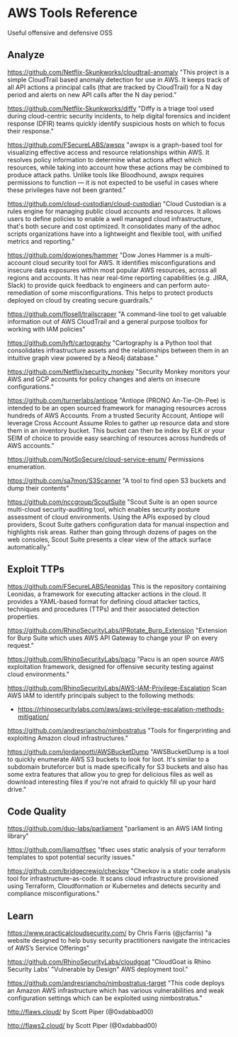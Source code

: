 # AWS Tools Reference
Useful offensive and defensive OSS

## Analyze

https://github.com/Netflix-Skunkworks/cloudtrail-anomaly
"This project is a simple CloudTrail based anomaly detection for use in AWS. It keeps track of all API actions a principal calls (that are tracked by CloudTrail) for a N day period and alerts on new API calls after the N day period."

https://github.com/Netflix-Skunkworks/diffy
"Diffy is a triage tool used during cloud-centric security incidents, to help digital forensics and incident response (DFIR) teams quickly identify suspicious hosts on which to focus their response."

https://github.com/FSecureLABS/awspx
"awspx is a graph-based tool for visualizing effective access and resource relationships within AWS. It resolves policy information to determine what actions affect which resources, while taking into account how these actions may be combined to produce attack paths. Unlike tools like Bloodhound, awspx requires permissions to function — it is not expected to be useful in cases where these privileges have not been granted."

https://github.com/cloud-custodian/cloud-custodian
"Cloud Custodian is a rules engine for managing public cloud accounts and resources. It allows users to define policies to enable a well managed cloud infrastructure, that's both secure and cost optimized. It consolidates many of the adhoc scripts organizations have into a lightweight and flexible tool, with unified metrics and reporting."

https://github.com/dowjones/hammer
"Dow Jones Hammer is a multi-account cloud security tool for AWS. It identifies misconfigurations and insecure data exposures within most popular AWS resources, across all regions and accounts. It has near real-time reporting capabilities (e.g. JIRA, Slack) to provide quick feedback to engineers and can perform auto-remediation of some misconfigurations. This helps to protect products deployed on cloud by creating secure guardrails."

https://github.com/flosell/trailscraper
"A command-line tool to get valuable information out of AWS CloudTrail and a general purpose toolbox for working with IAM policies"

https://github.com/lyft/cartography
"Cartography is a Python tool that consolidates infrastructure assets and the relationships between them in an intuitive graph view powered by a Neo4j database."

https://github.com/Netflix/security_monkey
"Security Monkey monitors your AWS and GCP accounts for policy changes and alerts on insecure configurations."

https://github.com/turnerlabs/antiope
"Antiope (PRONO An-Tie-Oh-Pee) is intended to be an open sourced framework for managing resources across hundreds of AWS Accounts. From a trusted Security Account, Antiope will leverage Cross Account Assume Roles to gather up resource data and store them in an inventory bucket. This bucket can then be index by ELK or your SEIM of choice to provide easy searching of resources across hundreds of AWS accounts."

https://github.com/NotSoSecure/cloud-service-enum/
Permissions enumeration.

https://github.com/sa7mon/S3Scanner
"A tool to find open S3 buckets and dump their contents"

https://github.com/nccgroup/ScoutSuite
"Scout Suite is an open source multi-cloud security-auditing tool, which enables security posture assessment of cloud environments. Using the APIs exposed by cloud providers, Scout Suite gathers configuration data for manual inspection and highlights risk areas. Rather than going through dozens of pages on the web consoles, Scout Suite presents a clear view of the attack surface automatically."

## Exploit TTPs

https://github.com/FSecureLABS/leonidas
This is the repository containing Leonidas, a framework for executing attacker actions in the cloud. It provides a YAML-based format for defining cloud attacker tactics, techniques and procedures (TTPs) and their associated detection properties.

https://github.com/RhinoSecurityLabs/IPRotate_Burp_Extension
"Extension for Burp Suite which uses AWS API Gateway to change your IP on every request."

https://github.com/RhinoSecurityLabs/pacu
"Pacu is an open source AWS exploitation framework, designed for offensive security testing against cloud environments."

https://github.com/RhinoSecurityLabs/AWS-IAM-Privilege-Escalation
Scan AWS IAM to identify principals subject to the following methods:
* https://rhinosecuritylabs.com/aws/aws-privilege-escalation-methods-mitigation/

https://github.com/andresriancho/nimbostratus
"Tools for fingerprinting and exploiting Amazon cloud infrastructures."

https://github.com/jordanpotti/AWSBucketDump
"AWSBucketDump is a tool to quickly enumerate AWS S3 buckets to look for loot. It's similar to a subdomain bruteforcer but is made specifically for S3 buckets and also has some extra features that allow you to grep for delicious files as well as download interesting files if you're not afraid to quickly fill up your hard drive."

## Code Quality

https://github.com/duo-labs/parliament
"parliament is an AWS IAM linting library"

https://github.com/liamg/tfsec
"tfsec uses static analysis of your terraform templates to spot potential security issues."

https://github.com/bridgecrewio/checkov
"Checkov is a static code analysis tool for infrastructure-as-code. It scans cloud infrastructure provisioned using Terraform, Cloudformation or Kubernetes and detects security and compliance misconfigurations."

## Learn

https://www.practicalcloudsecurity.com/ by Chris Farris (@jcfarris)
"a website designed to help busy security practitioners navigate the intricacies of AWS’s Service Offerings"

https://github.com/RhinoSecurityLabs/cloudgoat
"CloudGoat is Rhino Security Labs' "Vulnerable by Design" AWS deployment tool."

https://github.com/andresriancho/nimbostratus-target
"This code deploys an Amazon AWS infrastructure which has various vulnerabilities and weak configuration settings which can be exploited using nimbostratus."

http://flaws.cloud/ by Scott Piper (@0xdabbad00)

http://flaws2.cloud/ by Scott Piper (@0xdabbad00)
